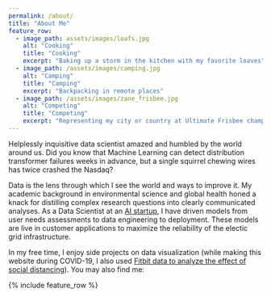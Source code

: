 ```yaml
---
permalink: /about/
title: "About Me"
feature_row:
  - image_path: assets/images/loafs.jpg
    alt: "Cooking"
    title: "Cooking"
    excerpt: "Baking up a storm in the kitchen with my favorite loaves"
  - image_path: /assets/images/camping.jpg
    alt: "Camping"
    title: "Camping"
    excerpt: "Backpacking in remote places"
  - image_path: /assets/images/zane_frisbee.jpg
    alt: "Competing"
    title: "Competing"
    excerpt: "Representing my city or country at Ultimate Frisbee championships"
---
```


Helplessly inquisitive data scientist amazed and humbled by the world around us. Did you know that Machine Learning can detect distribution transformer failures weeks in advance, but a single squirrel chewing wires has twice crashed the Nasdaq?  

Data is the lens through which I see the world and ways to improve it.  My academic background in environmental science and global health honed a knack for distilling complex research questions into clearly communicated analyses. As a Data Scientist at an [AI startup](https://www.uptake.com/), I have driven models from user needs assessments to data engineering to deployment.  These models are live in customer applications to maximize the reliability of the electic grid infrastructure. 

In my free time, I enjoy side projects on data visualization (while making this website during COVID-19, I also used [Fitbit data to analyze the effect of social distancing](https://towardsdatascience.com/fattening-the-curve-134eebc22b26)). You may also find me:

{% include feature_row %}
